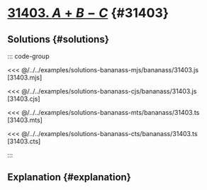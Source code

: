# [31403. $A + B - C$](https://www.acmicpc.net/problem/31403) {#31403}

<!-- @include: @/shared/wip.en.md -->

## Solutions {#solutions}

::: code-group

<<< @/../../examples/solutions-bananass-mjs/bananass/31403.js [31403.mjs]

<<< @/../../examples/solutions-bananass-cjs/bananass/31403.js [31403.cjs]

<<< @/../../examples/solutions-bananass-mts/bananass/31403.ts [31403.mts]

<<< @/../../examples/solutions-bananass-cts/bananass/31403.ts [31403.cts]

:::

## Explanation {#explanation}
